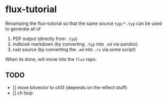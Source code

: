 # flux-tutorial

Revamping the flux-tutorial so that the same source `typ/*.typ` can be used to
generate all of

1. PDF output (directly from `.typ`)
2. mdbook markdown (by converting `.typ` into `.md` via pandoc)
3. rust source (by converting the `.md` into `.rs` via some script)

When its done, will move into the `flux` repo.

## TODO

- [] move bitvector to ch13 (depends on the reflect stuff)
- [] ch loop